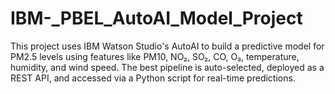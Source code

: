# IBM-_PBEL_AutoAI_Model_Project
This project uses IBM Watson Studio's AutoAI to build a predictive model for PM2.5 levels using features like PM10, NO₂, SO₂, CO, O₃, temperature, humidity, and wind speed. The best pipeline is auto-selected, deployed as a REST API, and accessed via a Python script for real-time predictions.
